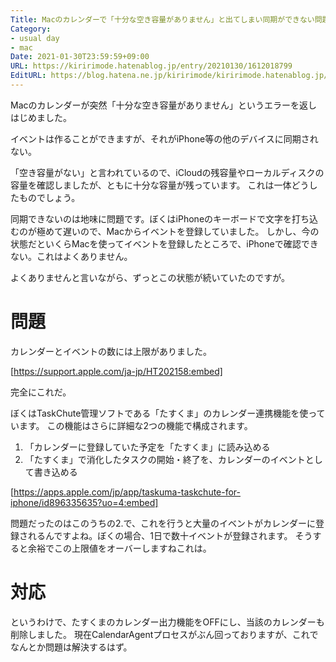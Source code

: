 ```yaml
---
Title: Macのカレンダーで「十分な空き容量がありません」と出てしまい同期ができない問題
Category:
- usual day
- mac
Date: 2021-01-30T23:59:59+09:00
URL: https://kiririmode.hatenablog.jp/entry/20210130/1612018799
EditURL: https://blog.hatena.ne.jp/kiririmode/kiririmode.hatenablog.jp/atom/entry/26006613690558588
---
```


<!-- textlint-disable -->
Macのカレンダーが突然「十分な空き容量がありません」というエラーを返しはじめました。
<!-- textlint-enable -->
イベントは作ることができますが、それがiPhone等の他のデバイスに同期されない。

「空き容量がない」と言われているので、iCloudの残容量やローカルディスクの容量を確認しましたが、ともに十分な容量が残っています。
これは一体どうしたものでしょう。

同期できないのは地味に問題です。ぼくはiPhoneのキーボードで文字を打ち込むのが極めて遅いので、Macからイベントを登録していました。
しかし、今の状態だといくらMacを使ってイベントを登録したところで、iPhoneで確認できない。これはよくありません。

よくありませんと言いながら、ずっとこの状態が続いていたのですが。

# 問題

カレンダーとイベントの数には上限がありました。

[https://support.apple.com/ja-jp/HT202158:embed]

完全にこれだ。

ぼくはTaskChute管理ソフトである「たすくま」のカレンダー連携機能を使っています。
この機能はさらに詳細な2つの機能で構成されます。

1. 「カレンダーに登録していた予定を「たすくま」に読み込める
2. 「たすくま」で消化したタスクの開始・終了を、カレンダーのイベントとして書き込める

[https://apps.apple.com/jp/app/taskuma-taskchute-for-iphone/id896335635?uo=4:embed]

問題だったのはこのうちの2.で、これを行うと大量のイベントがカレンダーに登録されるんですよね。ぼくの場合、1日で数十イベントが登録されます。
そうすると余裕でこの上限値をオーバーしますねこれは。

# 対応

というわけで、たすくまのカレンダー出力機能をOFFにし、当該のカレンダーも削除しました。
現在CalendarAgentプロセスがぶん回っておりますが、これでなんとか問題は解決するはず。
